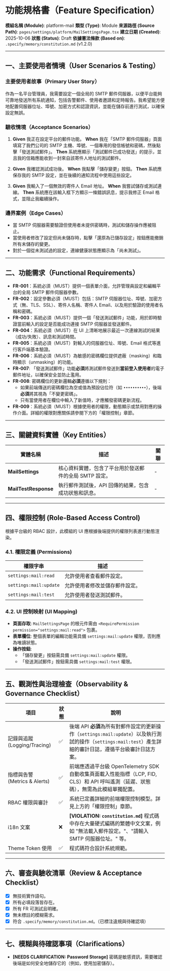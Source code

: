 # 功能規格書（Feature Specification）

**模組名稱 (Module)**: platform-mail
**類型 (Type)**: Module
**來源路徑 (Source Path)**: `pages/settings/platform/MailSettingsPage.tsx`
**建立日期 (Created)**: 2025-10-06
**狀態 (Status)**: Draft
**依據憲法條款 (Based on)**: `.specify/memory/constitution.md` (v1.2.0)

---

## 一、主要使用者情境（User Scenarios & Testing）

### 主要使用者故事（Primary User Story）
作為一名平台管理員，我需要設定一個全局的 SMTP 郵件伺服器，以便平台能夠可靠地發送所有系統通知，包括告警郵件、使用者邀請和定時報告。我希望能方便地配置伺服器位址、埠號、加密方式和認證資訊，並能在儲存前進行測試，以確保設定無誤。

### 驗收情境（Acceptance Scenarios）
1.  **Given** 我正在設定平台的郵件功能。
    **When** 我在「SMTP 郵件伺服器」頁面填寫了我們公司的 SMTP 主機、埠號、一個專用的發信帳號和密碼，然後點擊「發送測試郵件」。
    **Then** 系統應顯示「測試郵件已成功發送」的提示，並且我的信箱應能收到一封來自該寄件人地址的測試郵件。

2.  **Given** 我確認測試成功後。
    **When** 我點擊「儲存變更」按鈕。
    **Then** 系統應保存我的 SMTP 設定，並在後續的通知流程中使用這些設定。

3.  **Given** 我輸入了一個無效的寄件人 Email 地址。
    **When** 我嘗試儲存或測試連線。
    **Then** 系統應在該輸入框下方顯示一條錯誤訊息，提示我修正 Email 格式，並阻止我繼續操作。

### 邊界案例（Edge Cases）
- 當 SMTP 伺服器需要驗證但使用者未提供密碼時，測試和儲存操作應被阻止。
- 當使用者修改了設定但尚未儲存時，點擊「還原為已儲存設定」按鈕應能撤銷所有未儲存的變更。
- 對於一個從未測試過的設定，連線健康狀態應顯示為「尚未測試」。

---

## 二、功能需求（Functional Requirements）

- **FR-001**：系統必須（MUST）提供一個表單介面，允許管理員設定和編輯平台的全局 SMTP 郵件伺服器參數。
- **FR-002**：設定參數必須（MUST）包括：SMTP 伺服器位址、埠號、加密方式（無、TLS、SSL）、寄件人名稱、寄件人 Email、以及用於驗證的使用者名稱和密碼。
- **FR-003**：系統必須（MUST）提供一個「發送測試郵件」功能，用於即時驗證當前輸入的設定是否能成功連接 SMTP 伺服器並發送郵件。
- **FR-004**：系統必須（MUST）在 UI 上清晰地展示最近一次連線測試的結果（成功/失敗）、訊息和測試時間。
- **FR-005**：系統必須（MUST）對輸入的伺服器位址、埠號、Email 格式等進行客戶端基本驗證。
- **FR-006**：系統必須（MUST）為敏感的密碼欄位提供遮蔽（masking）和臨時顯示（unmasking）的功能。
- **FR-007**: 「發送測試郵件」功能**必須**將測試郵件發送到**當前登入使用者**的電子郵件地址，以確保安全並防止濫用。
- **FR-008**: 密碼欄位的更新邏輯**必須**遵循以下規則：
    - 如果前端傳送的密碼欄位為空或值為預設佔位符（如 `••••••••••`），後端**必須**將其視為「不變更密碼」。
    - 只有當使用者在欄位中輸入了新值時，才應觸發密碼更新流程。
- **FR-009**：系統必須（MUST）根據使用者的權限，動態顯示或禁用對應的操作介面。詳細的權限對應關係請參閱下方的「權限控制」章節。

---

## 三、關鍵資料實體（Key Entities）
| 實體名稱 | 描述 | 關聯 |
|-----------|------|------|
| **MailSettings** | 核心資料實體，包含了平台用於發送郵件的全局 SMTP 設定。 | - |
| **MailTestResponse** | 執行郵件測試後，API 回傳的結果，包含成功狀態和訊息。 | - |

---

## 四、權限控制 (Role-Based Access Control)

根據平台級的 RBAC 設計，此模組的 UI 應根據後端提供的權限列表進行動態渲染。

### 4.1. 權限定義 (Permissions)
| 權限字串 | 描述 |
|---|---|
| `settings:mail:read` | 允許使用者查看郵件設定。 |
| `settings:mail:update` | 允許使用者修改並儲存郵件設定。 |
| `settings:mail:test` | 允許使用者發送測試郵件。 |

### 4.2. UI 控制映射 (UI Mapping)
- **頁面存取**: `MailSettingsPage` 的根元件需由 `<RequirePermission permission="settings:mail:read">` 包裹。
- **表單欄位**: 整個表單的編輯功能需具備 `settings:mail:update` 權限，否則應為唯讀狀態。
- **操作按鈕**:
  - 「儲存變更」按鈕需具備 `settings:mail:update` 權限。
  - 「發送測試郵件」按鈕需具備 `settings:mail:test` 權限。

---

## 五、觀測性與治理檢查（Observability & Governance Checklist）

| 項目 | 狀態 | 說明 |
|------|------|------|
| 記錄與追蹤 (Logging/Tracing) | ✅ | 後端 API **必須**為所有對郵件設定的更新操作（`settings:mail:update`）以及執行測試的操作（`settings:mail:test`）產生詳細的審計日誌，遵循平台級審計日誌方案。 |
| 指標與告警 (Metrics & Alerts) | ✅ | 前端應透過平台級 OpenTelemetry SDK 自動收集頁面載入性能指標（LCP, FID, CLS）和 API 呼叫遙測（延遲、狀態碼），無需為此模組單獨配置。 |
| RBAC 權限與審計 | ✅ | 系統已定義詳細的前端權限控制模型。詳見上方的「權限控制」章節。 |
| i18n 文案 | ❌ | **[VIOLATION: `constitution.md`]** 程式碼中存在大量硬式編碼的繁體中文文案，例如 "無法載入郵件設定。"、"請輸入 SMTP 伺服器位址。" 等。 |
| Theme Token 使用 | ✅ | 程式碼符合設計系統規範。 |

---

## 六、審查與驗收清單（Review & Acceptance Checklist）

- [x] 無技術實作語句。
- [x] 所有必填段落皆存在。
- [x] 所有 FR 可測試且明確。
- [x] 無未標註的模糊需求。
- [x] 符合 `.specify/memory/constitution.md`。（已標注違規與待確認項）

---

## 七、模糊與待確認事項（Clarifications）

- **[NEEDS CLARIFICATION: Password Storage]** 密碼是敏感資訊，需要確認後端是如何安全地儲存它的（例如，使用加密儲存）。